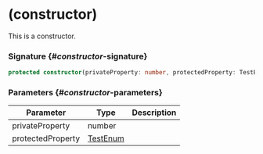 # (constructor)

This is a constructor.

### Signature {#_constructor_-signature}

```typescript
protected constructor(privateProperty: number, protectedProperty: TestEnum);
```

### Parameters {#_constructor_-parameters}


|  Parameter | Type | Description |
|  --- | --- | --- |
|  privateProperty | number |  |
|  protectedProperty | [TestEnum](docs/simple-suite-test/testenum-enum) |  |


